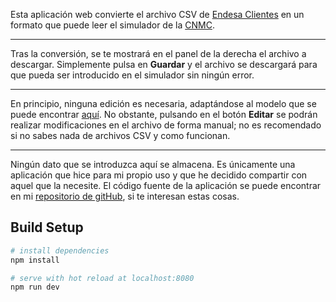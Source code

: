 Esta aplicación web convierte el archivo CSV de <a href="https://www.endesaclientes.com">Endesa Clientes</a>
              en un formato que puede leer el simulador de la <a href="https://facturaluz2.cnmc.es">CNMC</a>.
              <hr>
              Tras la conversión, se te mostrará en el panel de la derecha el archivo a descargar. Simplemente pulsa en
              <strong>Guardar</strong> y el archivo se descargará para que pueda ser introducido en el simulador sin ningún error.
              <hr>
              En principio, ninguna edición es necesaria, adaptándose al modelo que se puede encontrar <a href="https://facturaluz2.cnmc.es/ejemplo.csv">aquí</a>.
              No obstante, pulsando en el botón <strong>Editar</strong> se podrán realizar modificaciones en el archivo
              de forma manual; no es recomendado si no sabes nada de archivos CSV y como funcionan.
              <hr>
              Ningún dato que se introduzca aquí se almacena. Es únicamente una aplicación que hice para mi propio uso
              y que he decidido compartir con aquel que la necesite. El código fuente de la aplicación se puede encontrar
              en mi <a href="https://github.com/gloaysa/parse-csv">repositorio de gitHub</a>, si te interesan estas cosas.

## Build Setup

``` bash
# install dependencies
npm install

# serve with hot reload at localhost:8080
npm run dev
